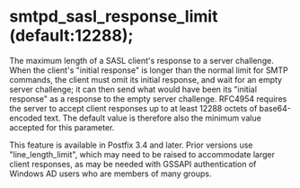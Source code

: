 # smtpd_sasl_response_limit (default:12288); 

 The maximum length of a SASL client's response to a server challenge.
When the client's "initial response" is longer than the normal limit for
SMTP commands, the client must omit its initial response, and wait for an
empty server challenge; it can then send what would have been its "initial
response" as a response to the empty server challenge.  RFC4954 requires the
server to accept client responses up to at least 12288 octets of
base64-encoded text.  The default value is therefore also the minimum value
accepted for this parameter.

 This feature is available in Postfix 3.4 and later. Prior versions use
"line_length_limit", which may need to be raised to accommodate larger client
responses, as may be needed with GSSAPI authentication of Windows AD users
who are members of many groups. 


